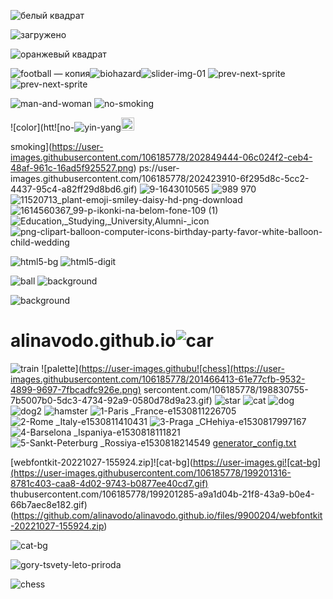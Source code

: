 ![белый квадрат](https://user-images.githubusercontent.com/106185778/203151872-ae282e22-2119-4f5e-a2e5-3fc1e068a472.png)

![загружено](https://user-images.githubusercontent.com/106185778/204044047-e437803d-9c3f-428f-b5d3-5d18ebc14567.png)

![оранжевый квадрат](https://user-images.githubusercontent.com/106185778/203151882-bbdb5cd4-4261-45fc-a7b4-76d7c326a006.png)


![football — копия](https://user-images.githubusercontent.com/106185778/201911780-7881375f-bf42-4365-8048-72c0373b1204.png)![biohazard](https://user-images.githubusercontent.com/106185778/202849438-59ce32c0-0a90-4123-ab03-228850b37a7c.png)![slider-img-01](https://user-images.githubusercontent.com/106185778/203110614-0d251adc-dce2-4da0-ac4b-32a7f41b62c4.jpg)
![prev-next-sprite](https://user-images.githubusercontent.com/106185778/203110623-bf4d7595-f605-4084-b4d0-9fa5fbfb11b1.png)
![prev-next-sprite](https://user-images.githubusercontent.com/106185778/203123827-ad9e0b10-56b1-47bb-9f67-d30e2d121547.png)

![man-and-woman](https://user-images.githubusercontent.com/106185778/202849443-0689a930-2eec-4569-bbd6-955796384dc5.png)
![no-smoking](https://user-images.githubusercontent.com/106185778/202849470-92359b2c-2819-406b-815a-5bfb9d5ada3a.png)

![color](htt![no-![yin-yang](https://user-images.githubusercontent.com/106185778/202849446-cda1dbae-8207-4e57-a342-26af351cdeee.png)<img width="21" alt="to-top" src="https://user-images.githubusercontent.com/106185778/202849448-2c9387d9-5aa1-4948-b26a-197e0481b307.png">

smoking](https://user-images.githubusercontent.com/106185778/202849444-06c024f2-ceb4-48af-961c-16ad5f925527.png)
ps://user-images.githubusercontent.com/106185778/202423910-6f295d8c-5cc2-4437-95c4-a82ff29d8bd6.gif)
![9-1643010565](https://user-images.githubusercontent.com/106185778/202445171-21c81314-8f68-4022-ab0d-e64395c60c13.gif)
![989 970](https://user-images.githubusercontent.com/106185778/202445182-59c269d8-4716-46d2-9e4d-df43a279482e.png)
![11520713_plant-emoji-smiley-daisy-hd-png-download](https://user-images.githubusercontent.com/106185778/202445187-36548db9-36c7-4f84-8137-03f8ab6dd745.png)
![1614560367_99-p-ikonki-na-belom-fone-109 (1)](https://user-images.githubusercontent.com/106185778/202445189-0d3378f7-9c9e-47fd-aa33-6ac8e2b5c387.png)
![Education,_Studying,_University,_Alumni_-_icon](https://user-images.githubusercontent.com/106185778/202445194-8bb86d77-8a8f-4dc6-bb8e-3563698a4bcf.png)
![png-clipart-balloon-computer-icons-birthday-party-favor-white-balloon-child-wedding](https://user-images.githubusercontent.com/106185778/202445196-b1d751c4-28b1-431b-a29c-a654e91711e8.png)

![html5-bg](https://user-images.githubusercontent.com/106185778/202693938-7670ae50-5f6c-4abc-8f9c-6e5800ed4a84.png)
![html5-digit](https://user-images.githubusercontent.com/106185778/202693943-d912112c-c654-44a5-98ab-3715322f6fe7.png)

![ball](https://user-images.githubusercontent.com/106185778/202173280-fc3edd3c-ba57-4381-b55a-5847b2a55594.png)
![background](https://user-images.githubusercontent.com/106185778/202400873-c5229e00-8349-4676-8796-359c8d229af6.png)

![background](https://user-images.githubusercontent.com/106185778/202402986-1e9b87ea-15cc-4ed4-84ac-b4f92f19b43d.png)

# alinavodo.github.io![car](https://user-images.githubusercontent.com/106185778/198830466-b0d7c067-8695-485d-980e-c8e68f128175.png)
![train](https://user-images.githubusercontent.com/106185778/198830573-3a8dd979-f303-492c-87c8-0d8f1748642f.jpg)
![palette](https://user-images.githubu![chess](https://user-images.githubusercontent.com/106185778/201466413-61e77cfb-9532-4899-9697-7fbcadfc926e.png)
sercontent.com/106185778/198830755-7b5007b0-5dc3-4734-92a9-0580d78d9a23.gif)
![star](https://user-images.githubusercontent.com/106185778/198830769-5b1580e2-c1ac-4d50-8ee8-016e4d7a971e.gif)
![cat](https://user-images.githubusercontent.com/106185778/198830587-12537be8-3c15-448e-ac84-ab3789a6aba4.jpg)
![dog](https://user-images.githubusercontent.com/106185778/198830588-b6d00bd1-f0cb-412e-92a4-2eb463130768.jpg)
![dog2](https://user-images.githubusercontent.com/106185778/198830589-3864572c-3bc4-4014-98d1-e9ab1240f148.jpg)
![hamster](https://user-images.githubusercontent.com/106185778/198830591-9deb6c3c-1e99-4853-8f73-002e4330fc3f.jpg)
![1-Paris _France-e1530811226705](https://user-images.githubusercontent.com/106185778/198830599-3dc191f9-6910-47fc-ae45-0dd76583b8a6.jpg)
![2-Rome _Italy-e1530811410431](https://user-images.githubusercontent.com/106185778/198830600-26e52de4-f61e-430c-aaf9-a716fcc5cd0b.jpg)
![3-Praga _CHehiya-e1530817997167](https://user-images.githubusercontent.com/106185778/198830602-fe00bd5e-70d5-41cd-ba43-31380a3e4646.jpg)
![4-Barselona _Ispaniya-e1530818111821](https://user-images.githubusercontent.com/106185778/198830604-1d39eb5e-22d8-42f2-9bec-7576efffe0b5.jpg)
![5-Sankt-Peterburg _Rossiya-e1530818214549](https://user-images.githubusercontent.com/106185778/198830607-d0b36ae2-43a5-4897-a8a9-a2ea1c2ac380.jpg)
[generator_config.txt](https://github.com/alinavodo/alinavodo.github.io/files/9893684/generator_config.txt)

[webfontkit-20221027-155924.zip]![cat-bg](https://user-images.gi![cat-bg](https://user-images.githubusercontent.com/106185778/199201316-8781c403-caa8-4d02-9743-b0877ee40cd7.gif)
thubusercontent.com/106185778/199201285-a9a1d04b-21f8-43a9-b0e4-66b7aec8e182.gif)
(https://github.com/alinavodo/alinavodo.github.io/files/9900204/webfontkit-20221027-155924.zip)


![cat-bg](https://user-images.githubusercontent.com/106185778/199201623-04cd6e06-46c2-4b1e-aae8-9e1cf4da6fba.gif)

![gory-tsvety-leto-priroda](https://user-images.githubusercontent.com/106185778/199490145-473b8cb5-4104-4cea-8abd-8226319cbe29.jpg)



![chess](https://user-images.githubusercontent.com/106185778/201466425-45ddfa04-607f-4d0d-a843-ab94499e23fc.png)
